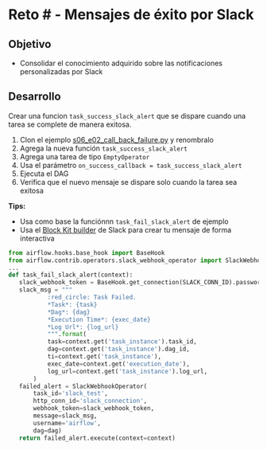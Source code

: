 # Reto # - Mensajes de éxito por Slack

## Objetivo

* Consolidar el conocimiento adquirido sobre las notificaciones personalizadas por Slack

## Desarrollo

Crear una funcion `task_success_slack_alert` que se dispare cuando una tarea se complete de manera exitosa.

1. Clon el ejemplo [s06_e02_call_back_failure.py](/Sesion-06/Ejemplo-02/assets/dags/s06_e02_call_back_failure.py) y renombralo
2. Agrega la nueva función `task_success_slack_alert`
3. Agrega una tarea de tipo `EmptyOperator`
4. Usa el parámetro `on_success_callback = task_success_slack_alert`
5. Ejecuta el DAG
6. Verifica que el nuevo mensaje se dispare solo cuando la tarea sea exitosa

**Tips:**

- Usa como base la funciónnn `task_fail_slack_alert` de ejemplo
- Usa el [Block Kit builder](https://app.slack.com/block-kit-builder/T04RZB8PQCA#%7B%22blocks%22:%5B%7B%22type%22:%22section%22,%22text%22:%7B%22type%22:%22mrkdwn%22,%22text%22:%22:red_circle:%20Task%20Failed.%5Cn*Task*:%20task%20%5Cn*Dag*:%20dag%5Cn*Execution%20Time*:%5Cnexec_date%5Cn*Log%20Url*:%20log_url%22%7D%7D%5D%7D) de Slack para crear tu mensaje de forma interactiva

```python
from airflow.hooks.base_hook import BaseHook
from airflow.contrib.operators.slack_webhook_operator import SlackWebhookOperator
...
def task_fail_slack_alert(context):
   slack_webhook_token = BaseHook.get_connection(SLACK_CONN_ID).password
   slack_msg = """
           :red_circle: Task Failed.
           *Task*: {task} 
           *Dag*: {dag}
           *Execution Time*: {exec_date} 
           *Log Url*: {log_url}
           """.format(
           task=context.get('task_instance').task_id,
           dag=context.get('task_instance').dag_id,
           ti=context.get('task_instance'),
           exec_date=context.get('execution_date'),
           log_url=context.get('task_instance').log_url,
       )
   failed_alert = SlackWebhookOperator(
       task_id='slack_test',
       http_conn_id='slack_connection',
       webhook_token=slack_webhook_token,
       message=slack_msg,
       username='airflow',
       dag=dag)
   return failed_alert.execute(context=context)
```
